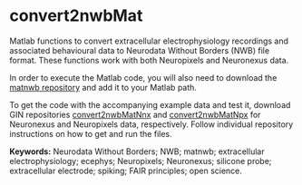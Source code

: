 # convert2nwbMat
Matlab functions to convert extracellular electrophysiology recordings and associated behavioural data to Neurodata Without Borders (NWB) file format. These functions work with both Neuropixels and Neuronexus data.

In order to execute the Matlab code, you will also need to download the [matnwb repository](https://github.com/NeurodataWithoutBorders/matnwb) and add it to your Matlab path.

To get the code with the accompanying example data and test it, download GIN repositories [convert2nwbMatNnx](https://gin.g-node.org/dervinism/convert2nwbMatNnx) and [convert2nwbMatNpx](https://gin.g-node.org/dervinism/convert2nwbMatNpx) for Neuronexus and Neuropixels data, respectively. Follow individual repository instructions on how to get and run the files.

**Keywords:** Neurodata Without Borders; NWB; matnwb; extracellular electrophysiology; ecephys; Neuropixels; Neuronexus; silicone probe; extracellular electrode; spiking; FAIR principles; open science.
